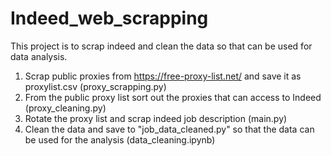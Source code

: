 # Indeed_web_scrapping
This project is to scrap indeed and clean the data so that can be used for data analysis.

1) Scrap public proxies from https://free-proxy-list.net/ and save it as proxylist.csv (proxy_scrapping.py)
2) From the public proxy list sort out the proxies that can access to Indeed (proxy_cleaning.py)
3) Rotate the proxy list and scrap indeed job description (main.py)
4) Clean the data and save to "job_data_cleaned.py" so that the data can be used for the analysis (data_cleaning.ipynb)
